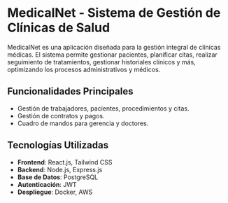 # MedicalNet - Sistema de Gestión de Clínicas de Salud

MedicalNet es una aplicación diseñada para la gestión integral de clínicas médicas. El sistema permite gestionar pacientes, planificar citas, realizar seguimiento de tratamientos, gestionar historiales clínicos y más, optimizando los procesos administrativos y médicos.

## Funcionalidades Principales
- Gestión de trabajadores, pacientes, procedimientos y citas.
- Gestión de contratos y pagos.
- Cuadro de mandos para gerencia y doctores.

## Tecnologías Utilizadas
- **Frontend**: React.js, Tailwind CSS
- **Backend**: Node.js, Express.js
- **Base de Datos**: PostgreSQL
- **Autenticación**: JWT
- **Despliegue**: Docker, AWS
